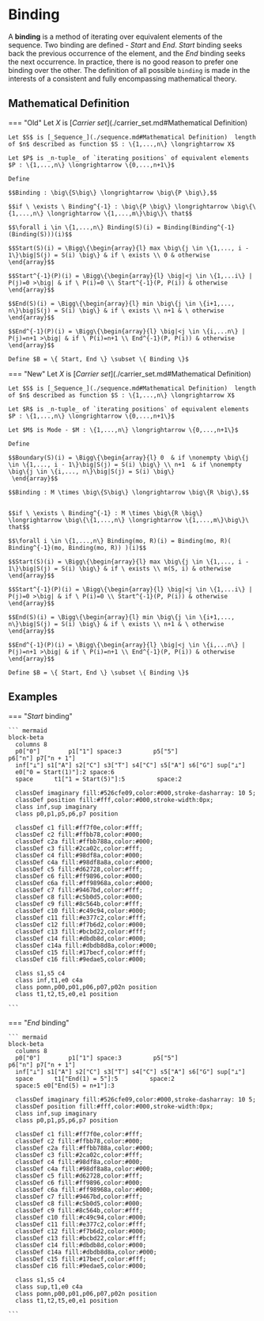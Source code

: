 # Binding

A __binding__ is a method of iterating over equivalent elements of the sequence.
Two binding ​are defined - $Start$ and $End$.
$Start$ binding seeks back the previous occurrence of the element, and the $End$ binding seeks the next occurrence.
In practice, there is no good reason to prefer one binding over the other.
The definition of all possible `binding` is made in the interests of a consistent and fully encompassing mathematical theory.

## Mathematical Definition

=== "Old"
    Let $X$ is [_Carrier set_](./carrier_set.md#Mathematical Definition)

    Let $S$ is [_Sequence_](./sequence.md#Mathematical Definition)  length of $n$ described as function $S : \{1,...,n\} \longrightarrow X$

    Let $P$ is _n-tuple_ of `iterating positions` of equivalent elements $P : \{1,...,n\} \longrightarrow \{0,...,n+1\}$

    Define

    $$Binding : \big\{S\big\} \longrightarrow \big\{P \big\},$$

    $$if \ \exists \ Binding^{-1} : \big\{P \big\} \longrightarrow \big\{\{1,...,n\} \longrightarrow \{1,...,m\}\big\}\ that$$

    $$\forall i \in \{1,...,n\} Binding(S)(i) = Binding(Binding^{-1}(Binding(S)))(i)$$

    $$Start(S)(i) = \Bigg\{\begin{array}{l} max \big\{j \in \{1,..., i - 1\}\big|S(j) = S(i) \big\} & if \ exists \\ 0 & otherwise   \end{array}$$

    $$Start^{-1}(P)(i) = \Bigg\{\begin{array}{l} \big|<j \in \{1,...i\} | P(j)=0 >\big| & if \ P(i)=0 \\ Start^{-1}(P, P(i)) & otherwise   \end{array}$$

    $$End(S)(i) = \Bigg\{\begin{array}{l} min \big\{j \in \{i+1,..., n\}\big|S(j) = S(i) \big\} & if \ exists \\ n+1 & \ otherwise   \end{array}$$

    $$End^{-1}(P)(i) = \Bigg\{\begin{array}{l} \big|<j \in \{i,...n\} | P(j)=n+1 >\big| & if \ P(i)=n+1 \\ End^{-1}(P, P(i)) & otherwise   \end{array}$$

    Define $B = \{ Start, End \} \subset \{ Binding \}$


=== "New"
    Let $X$ is [_Carrier set_](./carrier_set.md#Mathematical Definition)

    Let $S$ is [_Sequence_](./sequence.md#Mathematical Definition)  length of $n$ described as function $S : \{1,...,n\} \longrightarrow X$

    Let $R$ is _n-tuple_ of `iterating positions` of equivalent elements $P : \{1,...,n\} \longrightarrow \{0,...,n+1\}$

    Let $M$ is Mode - $M : \{1,...,n\} \longrightarrow \{0,...,n+1\}$

    Define

    $$Boundary(S)(i) = \Bigg\{\begin{array}{l} 0  & if \nonempty \big\{j \in \{1,..., i - 1\}\big|S(j) = S(i) \big\} \\ n+1  & if \nonempty \big\{j \in \{i,..., n\}\big|S(j) = S(i) \big\}
     \end{array}$$

    $$Binding : M \times \big\{S\big\} \longrightarrow \big\{R \big\},$$


    $$if \ \exists \ Binding^{-1} : M \times \big\{R \big\} \longrightarrow \big\{\{1,...,n\} \longrightarrow \{1,...,m\}\big\}\ that$$

    $$\forall i \in \{1,...,n\} Binding(mo, R)(i) = Binding(mo, R)( Binding^{-1}(mo, Binding(mo, R)) )(i)$$

    $$Start(S)(i) = \Bigg\{\begin{array}{l} max \big\{j \in \{1,..., i - 1\}\big|S(j) = S(i) \big\} & if \ exists \\ m(S, i) & otherwise   \end{array}$$

    $$Start^{-1}(P)(i) = \Bigg\{\begin{array}{l} \big|<j \in \{1,...i\} | P(j)=0 >\big| & if \ P(i)=0 \\ Start^{-1}(P, P(i)) & otherwise   \end{array}$$

    $$End(S)(i) = \Bigg\{\begin{array}{l} min \big\{j \in \{i+1,..., n\}\big|S(j) = S(i) \big\} & if \ exists \\ n+1 & \ otherwise   \end{array}$$

    $$End^{-1}(P)(i) = \Bigg\{\begin{array}{l} \big|<j \in \{i,...n\} | P(j)=n+1 >\big| & if \ P(i)=n+1 \\ End^{-1}(P, P(i)) & otherwise   \end{array}$$

    Define $B = \{ Start, End \} \subset \{ Binding \}$


<!-- $$if \ \exists \ Binding^{-1} : \big\{P \big\} \longrightarrow \big\{\{1,...,n\} \longrightarrow \{1,...,m\}\big\}\ that$$

$$\forall i \in \{1,...,n\} Binding(S)(i) = Binding(Binding^{-1}(Binding(S)))(i)$$

$$Start(S)(i) = \Bigg\{\begin{array}{l} max \big\{j \in \{1,..., i - 1\}\big|S(j) = S(i) \big\} & if \ exists \\ 0 & otherwise   \end{array}$$

$$Start^{-1}(P)(i) = \Bigg\{\begin{array}{l} \big|<j \in \{1,...i\} | P(j)=0 >\big| & if \ P(i)=0 \\ Start^{-1}(P, P(i)) & otherwise   \end{array}$$

$$End(S)(i) = \Bigg\{\begin{array}{l} min \big\{j \in \{i+1,..., n\}\big|S(j) = S(i) \big\} & if \ exists \\ n+1 & \ otherwise   \end{array}$$

$$End^{-1}(P)(i) = \Bigg\{\begin{array}{l} \big|<j \in \{i,...n\} | P(j)=n+1 >\big| & if \ P(i)=n+1 \\ End^{-1}(P, P(i)) & otherwise   \end{array}$$ -->



## Examples

=== "$Start$ binding"

    ``` mermaid
    block-beta
      columns 8
      p0["0"]        p1["1"] space:3         p5["5"]                p6["n"] p7["n + 1"]
      inf["⊥"] s1["A"] s2["C"] s3["T"] s4["C"] s5["A"] s6["G"] sup["⊥"]
      e0["0 = Start(1)"]:2 space:6
      space      t1["1 = Start(5)"]:5         space:2

      classDef imaginary fill:#526cfe09,color:#000,stroke-dasharray: 10 5;
      classDef position fill:#fff,color:#000,stroke-width:0px;
      class inf,sup imaginary
      class p0,p1,p5,p6,p7 position

      classDef c1 fill:#ff7f0e,color:#fff;
      classDef c2 fill:#ffbb78,color:#000;
      classDef c2a fill:#ffbb788a,color:#000;
      classDef c3 fill:#2ca02c,color:#fff;
      classDef c4 fill:#98df8a,color:#000;
      classDef c4a fill:#98df8a8a,color:#000;
      classDef c5 fill:#d62728,color:#fff;
      classDef c6 fill:#ff9896,color:#000;
      classDef c6a fill:#ff98968a,color:#000;
      classDef c7 fill:#9467bd,color:#fff;
      classDef c8 fill:#c5b0d5,color:#000;
      classDef c9 fill:#8c564b,color:#fff;
      classDef c10 fill:#c49c94,color:#000;
      classDef c11 fill:#e377c2,color:#fff;
      classDef c12 fill:#f7b6d2,color:#000;
      classDef c13 fill:#bcbd22,color:#fff;
      classDef c14 fill:#dbdb8d,color:#000;
      classDef c14a fill:#dbdb8d8a,color:#000;
      classDef c15 fill:#17becf,color:#fff;
      classDef c16 fill:#9edae5,color:#000;

      class s1,s5 c4
      class inf,t1,e0 c4a
      class pomn,p00,p01,p06,p07,p02n position
      class t1,t2,t5,e0,e1 position

    ```

=== "$End$ binding"

    ``` mermaid
    block-beta
      columns 8
      p0["0"]        p1["1"] space:3         p5["5"]                p6["n"] p7["n + 1"]
      inf["⊥"] s1["A"] s2["C"] s3["T"] s4["C"] s5["A"] s6["G"] sup["⊥"]
      space      t1["End(1) = 5"]:5         space:2
      space:5 e0["End(5) = n+1"]:3

      classDef imaginary fill:#526cfe09,color:#000,stroke-dasharray: 10 5;
      classDef position fill:#fff,color:#000,stroke-width:0px;
      class inf,sup imaginary
      class p0,p1,p5,p6,p7 position

      classDef c1 fill:#ff7f0e,color:#fff;
      classDef c2 fill:#ffbb78,color:#000;
      classDef c2a fill:#ffbb788a,color:#000;
      classDef c3 fill:#2ca02c,color:#fff;
      classDef c4 fill:#98df8a,color:#000;
      classDef c4a fill:#98df8a8a,color:#000;
      classDef c5 fill:#d62728,color:#fff;
      classDef c6 fill:#ff9896,color:#000;
      classDef c6a fill:#ff98968a,color:#000;
      classDef c7 fill:#9467bd,color:#fff;
      classDef c8 fill:#c5b0d5,color:#000;
      classDef c9 fill:#8c564b,color:#fff;
      classDef c10 fill:#c49c94,color:#000;
      classDef c11 fill:#e377c2,color:#fff;
      classDef c12 fill:#f7b6d2,color:#000;
      classDef c13 fill:#bcbd22,color:#fff;
      classDef c14 fill:#dbdb8d,color:#000;
      classDef c14a fill:#dbdb8d8a,color:#000;
      classDef c15 fill:#17becf,color:#fff;
      classDef c16 fill:#9edae5,color:#000;

      class s1,s5 c4
      class sup,t1,e0 c4a
      class pomn,p00,p01,p06,p07,p02n position
      class t1,t2,t5,e0,e1 position

    ```
